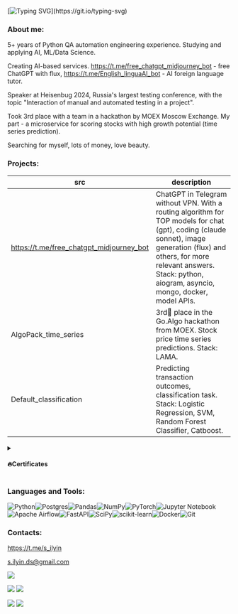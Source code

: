 [![Typing SVG](https://readme-typing-svg.herokuapp.com?color=%2336BCF7&lines=Hello,+World!)](https://git.io/typing-svg)
### About me:
5+ years of Python QA automation engineering experience. Studying and applying AI, ML/Data Science.

Creating AI-based services.
https://t.me/free_chatgpt_midjourney_bot - free ChatGPT with flux, https://t.me/English_linguaAI_bot - AI foreign language tutor.

Speaker at Heisenbug 2024, Russia's largest testing conference, with the topic "Interaction of manual and automated testing in a project".

Took 3rd place with a team in a hackathon by MOEX Moscow Exchange. My part - a microservice for scoring stocks with high growth potential (time series prediction).

Searching for myself, lots of money, love beauty.
<a href="https://github.com/sergeycommit/sergeycommit/blob/main/KC.pdf" class="image fit"><img src="images/marr_pic.jpg" alt=""></a>
### Projects:
| src | description |
|----------|----------|
| https://t.me/free_chatgpt_midjourney_bot | ChatGPT in Telegram without VPN. With a routing algorithm for TOP models for chat (gpt), coding (claude sonnet), image generation (flux) and others, for more relevant answers. Stack: python, aiogram, asyncio, mongo, docker, model APIs. |
| AlgoPack_time_series | 3rd🏅 place in the Go.Algo hackathon from MOEX. Stock price time series predictions. Stack: LAMA. |
| Default_classification | Predicting transaction outcomes, classification task. Stack: Logistic Regression, SVM, Random Forest Classifier, Catboost. |
<details>
  <summary><h4>🔥Certificates</h4></summary>
  <div align="center">
  
  | Organization                         | Certificate                                                                                                                   |
  |--------------------------------------|-------------------------------------------------------------------------------------------------------------------------------|
  | [MOEX Go.Algo](https://goalgo.ru/)   | ![](https://raw.githubusercontent.com/sergeycommit/sergeycommit/main/GoAlgo_page-0001.jpg)   |
  | [Karpov.Courses](https://karpov.courses/) | ![](https://raw.githubusercontent.com/sergeycommit/sergeycommit/main/KC_page-0001.jpg)       |
  
</div>
</details>

### Languages and Tools:

![Python](https://img.shields.io/badge/python-3670A0?style=for-the-badge&logo=python&logoColor=ffdd54)![Postgres](https://img.shields.io/badge/postgres-%23316192.svg?style=for-the-badge&logo=postgresql&logoColor=white)![Pandas](https://img.shields.io/badge/pandas-%23150458.svg?style=for-the-badge&logo=pandas&logoColor=white)![NumPy](https://img.shields.io/badge/numpy-%23013243.svg?style=for-the-badge&logo=numpy&logoColor=white)![PyTorch](https://img.shields.io/badge/PyTorch-%23EE4C2C.svg?style=for-the-badge&logo=PyTorch&logoColor=white)![Jupyter Notebook](https://img.shields.io/badge/jupyter-%23FA0F00.svg?style=for-the-badge&logo=jupyter&logoColor=white)![Apache Airflow](https://img.shields.io/badge/Apache%20Airflow-017CEE?style=for-the-badge&logo=Apache%20Airflow&logoColor=white)![FastAPI](https://img.shields.io/badge/FastAPI-005571?style=for-the-badge&logo=fastapi)![SciPy](https://img.shields.io/badge/SciPy-%230C55A5.svg?style=for-the-badge&logo=scipy&logoColor=%white)![scikit-learn](https://img.shields.io/badge/scikit--learn-%23F7931E.svg?style=for-the-badge&logo=scikit-learn&logoColor=white)![Docker](https://img.shields.io/badge/docker-%230db7ed.svg?style=for-the-badge&logo=docker&logoColor=white)![Git](https://img.shields.io/badge/git-%23F05033.svg?style=for-the-badge&logo=git&logoColor=white)

### Contacts:
https://t.me/s_ilyin

s.ilyin.ds@gmail.com

![](https://github-profile-summary-cards.vercel.app/api/cards/profile-details?username=sergeycommit&theme=default)

![](https://github-profile-summary-cards.vercel.app/api/cards/most-commit-language?username=sergeycommit&theme=default) ![](https://github-profile-summary-cards.vercel.app/api/cards/repos-per-language?username=sergeycommit&theme=default)

![](https://github-profile-summary-cards.vercel.app/api/cards/stats?username=sergeycommit&theme=default) ![](https://github-profile-summary-cards.vercel.app/api/cards/productive-time?username=sergeycommit&theme=default)
